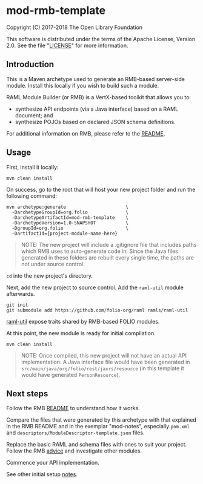 # mod-rmb-template

Copyright (C) 2017-2018 The Open Library Foundation

This software is distributed under the terms of the Apache License, Version 2.0. See the file "[LICENSE](LICENSE)" for more information.

## Introduction

This is a Maven archetype used to generate an RMB-based server-side module. Install this locally if you wish to build such a module.

RAML Module Builder (or RMB) is a VertX-based toolkit that allows you to:
* synthesize API endpoints (via a Java interface) based on a RAML document; and
* synthesize POJOs based on declared JSON schema definitions.

For additional information on RMB, please refer to the [README](https://github.com/folio-org/raml-module-builder).


## Usage

First, install it locally:

```
mvn clean install
```

On success, go to the root that will host your new project folder and run the following command:

```
mvn archetype:generate                      \
  -DarchetypeGroupId=org.folio              \
  -DarchetypeArtifactId=mod-rmb-template    \
  -DarchetypeVersion=1.0-SNAPSHOT           \
  -DgroupId=org.folio                       \
  -DartifactId={project-module-name-here}
```

> NOTE: The new project will include a .gitignore file that includes paths which RMB uses to auto-generate code in. Since the Java files generated in these folders are rebuilt every single time, the paths are not under source control.

`cd` into the new project's directory.

Next, add the new project to source control. Add the `raml-util` module afterwards.

```
git init
git submodule add https://github.com/folio-org/raml ramls/raml-util
```

[raml-util](https://github.com/folio-org/raml) expose traits shared by RMB-based FOLIO modules.

At this point, the new module is ready for initial compilation.

`mvn clean install`

> NOTE: Once compiled, this new project will not have an actual API implementation. A Java interface file would have been generated in `src/main/java/org/folio/rest/jaxrs/resource` (in this template it would have generated `PersonResource`).

## Next steps

Follow the RMB [README](https://github.com/folio-org/raml-module-builder) to understand how it works.

Compare the files that were generated by this archetype with that explained in the RMB README and in the exemplar "mod-notes", especially `pom.xml` and `descriptors/ModuleDescriptor-template.json` files.

Replace the basic RAML and schema files with ones to suit your project. Follow the RMB [advice](https://github.com/folio-org/raml-module-builder/blob/master/README.md#step-6-design-the-raml-files) and investigate other modules.

Commence your API implementation.

See other initial setup [notes](https://dev.folio.org/guidelines/create-new-repo).

